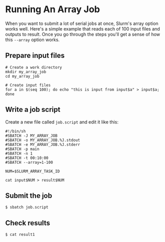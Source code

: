 # Running An Array Job

When you want to submit a lot of serial jobs at once, Slurm's array option works well. Here's a simple example that reads each of 100 input files and outputs to result. Once you go through the steps you'll get a sense of how this `--array` option works.

## Prepare input files

```
# Create a work directory
mkdir my_array_job
cd my_array_job

# Create input files
for a in $(seq 100); do echo "this is input from input$a" > input$a; done
```

## Write a job script

Create a new file called `job.script` and edit it like this:

```
#!/bin/sh
#SBATCH -J MY_ARRAY_JOB
#SBATCH -o MY_ARRAY_JOB.%J.stdout
#SBATCH -e MY_ARRAY_JOB.%J.stderr
#SBATCH -p main
#SBATCH -n 1
#SBATCH -t 00:10:00
#SBATCH --array=1-100

NUM=$SLURM_ARRAY_TASK_ID

cat input$NUM > result$NUM
```

## Submit the job

```
$ sbatch job.script
```

## Check results

```
$ cat result1
```
